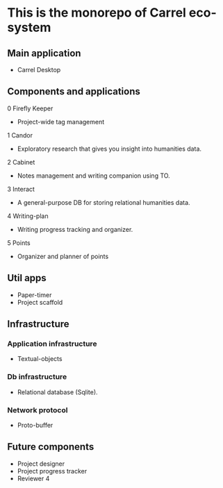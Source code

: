 # This is the monorepo of Carrel eco-system

## Main application

- Carrel Desktop

## Components and applications

0 Firefly Keeper

- Project-wide tag management

1 Candor

- Exploratory research that gives you insight into humanities data.

2 Cabinet

- Notes management and writing companion using TO.

3 Interact

- A general-purpose DB for storing relational humanities data.

4 Writing-plan

- Writing progress tracking and organizer.

5 Points

- Organizer and planner of points

## Util apps

- Paper-timer
- Project scaffold

## Infrastructure

### Application infrastructure

- Textual-objects

### Db infrastructure

- Relational database (Sqlite).

### Network protocol

- Proto-buffer

## Future components

- Project designer
- Project progress tracker
- Reviewer 4